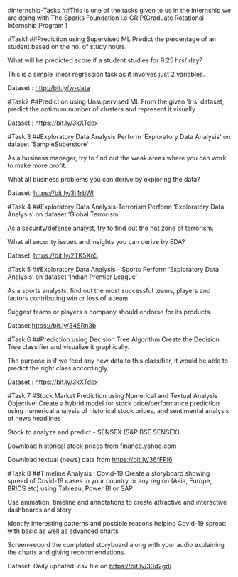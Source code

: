 #Internship-Tasks
##This is one of the tasks given to us in the internship we are doing with The Sparks Foundation i.e GRIP(Graduate Rotational Internship Program )

#Task1
##Prediction using Supervised ML
Predict the percentage of an student based on the no. of study hours.

What will be predicted score if a student studies for 9.25 hrs/ day?

This is a simple linear regression task as it involves just 2 variables.

Dataset : http://bit.ly/w-data

#Task2
##Prediction using Unsupervised ML
From the given ‘Iris’ dataset, predict the optimum number of clusters and represent it visually.

Dataset : https://bit.ly/3kXTdox

#Task 3
##Exploratory Data Analysis
Perform ‘Exploratory Data Analysis’ on dataset ‘SampleSuperstore’

As a business manager, try to find out the weak areas where you can work to make more profit.

What all business problems you can derive by exploring the data?

Dataset: https://bit.ly/3i4rbWl

#Task 4
##Exploratory Data Analysis-Terrorism
Perform ‘Exploratory Data Analysis’ on dataset ‘Global Terrorism’

As a security/defense analyst, try to find out the hot zone of terrorism.

What all security issues and insights you can derive by EDA?

Dataset: https://bit.ly/2TK5Xn5

#Task 5
##Exploratory Data Analysis - Sports
Perform ‘Exploratory Data Analysis’ on dataset ‘Indian Premier League’

As a sports analysts, find out the most successful teams, players and factors contributing win or loss of a team.

Suggest teams or players a company should endorse for its products.

Dataset:https://bit.ly/34SRn3b

#Task 6
##Prediction using Decision Tree Algorithm
Create the Decision Tree classifier and visualize it graphically.

The purpose is if we feed any new data to this classifier, it would be able to predict the right class accordingly.

Dataset : https://bit.ly/3kXTdox

#Task 7
#Stock Market Prediction using Numerical and Textual Analysis
Objective: Create a hybrid model for stock price/performance prediction using numerical analysis of historical stock prices, and sentimental analysis of news headlines

Stock to analyze and predict - SENSEX (S&P BSE SENSEX)

Download historical stock prices from finance.yahoo.com

Download textual (news) data from https://bit.ly/36fFPI6

#Task 8
##Timeline Analysis : Covid-19
Create a storyboard showing spread of Covid-19 cases in your country or any region (Asia, Europe, BRICS etc) using Tableau, Power BI or SAP

Use animation, timeline and annotations to create attractive and interactive dashboards and story

Identify interesting patterns and possible reasons helping Covid-19 spread with basic as well as advanced charts

Screen-record the completed storyboard along with your audio explaining the charts and giving recommendations.

Dataset: Daily updated .csv file on https://bit.ly/30d2gdi
